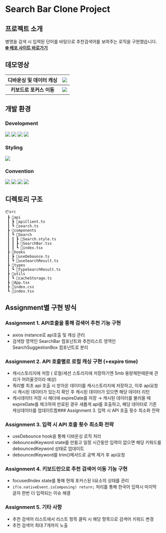 # Search Bar Clone Project
## 프로젝트 소개

병명을 검색 시 입력된 단어를 바탕으로 추천검색어를 보여주는 로직을 구현했습니다.<br>
[**🌐 배포 사이트 바로가기**](https://search-bar-clone.vercel.app/)

## 데모영상
|**디바운싱 및 데이터 캐싱**|<img  src="https://github.com/Chaam2/search-bar-clone/assets/126763111/cf803afe-8d60-4875-a7f0-78db8c98722a"/> |
| :---: | :---: |
| **키보드로 포커스 이동**| <img  src="https://github.com/Chaam2/search-bar-clone/assets/126763111/a831f2ed-8664-4f7e-bf4b-007d748594c0"/> |


## 개발 환경

### Development

<img src="https://img.shields.io/badge/React-61DAFB?style=for-the-badge&logo=React&logoColor=white"/> <img src="https://img.shields.io/badge/TypeScript-3178C6?style=for-the-badge&logo=TypeScript&logoColor=white"/> <img src="https://img.shields.io/badge/React Router-CA4245?style=for-the-badge&logo=React Router&logoColor=white"> <img src="https://img.shields.io/badge/Axios-5A29E4?style=for-the-badge&logo=Axios&logoColor=white"/>

### Styling

<img src="https://img.shields.io/badge/styled component-DB7093?style=for-the-badge&logo=styled-components&logoColor=white"/>

### Convention

<img src="https://img.shields.io/badge/husky-brown?style=for-the-badge&logo=npm"> <img src="https://img.shields.io/badge/lint staged-white?style=for-the-badge&logo=npm"> <img src="https://img.shields.io/badge/ESLint-4B32C3?style=for-the-badge&logo=eslint"> <img src="https://img.shields.io/badge/Prettier-F7B93E?style=for-the-badge&logo=prettier&logoColor=white">

## 디렉토리 구조

```
📦src
 ┣ 📂api
 ┃ ┣ 📜apiClient.ts
 ┃ ┗ 📜search.ts
 ┣ 📂components
 ┃ ┗ 📂Search
 ┃ ┃ ┣ 📜Search.style.ts
 ┃ ┃ ┣ 📜SearchBar.tsx
 ┃ ┃ ┗ 📜index.tsx
 ┣ 📂hooks
 ┃ ┣ 📜useDebounce.ts
 ┃ ┗ 📜useSearchResult.ts
 ┣ 📂types
 ┃ ┗ 📜TypeSearchResult.ts
 ┣ 📂utils
 ┃ ┗ 📜cacheStorage.ts
 ┣ 📜App.tsx
 ┣ 📜index.css
 ┗ 📜index.tsx
```

## Assignment별 구현 방식

### Assignment 1. API호출을 통해 검색어 추천 기능 구현

 - axios instance로 api호출 및 캐싱 관리
 - 검색창 영역인 SearchBar 컴포넌트와 추천리스트 영역인 SearchSuggestionBox 컴포넌트로 분리 

### Assignment 2. API 호출별로 로컬 캐싱 구현 (+expire time)
 - 캐시스토리지에 저장 ( 로컬/세션 스토리지에 저장하기엔 5mb 용량제한때문에 관리가 어려울것이라 예상) 
 - 쿼리별 최초 api 호출 시 받아온 데이터를 캐시스토리지에 저장하고, 이후 api요청 시 캐시된 데이터가 있는지 확인 후 캐시된 데이터가 있으면 해당 데이터 리턴 
 - 캐시데이터 저장 시 헤더에 expireDate를 저장 → 캐시된 데이터를 불러올 때 expireDate를 체크하여 만료된 경우 새롭게 api를 호출하고, 해당 데이터로 기존 캐싱데이터를 업데이트함### Assignment 3. 입력 시 API 호출 횟수 최소화 전략

### Assignment 3. 입력 시 API 호출 횟수 최소화 전략
- useDebounce hook을 통해 디바운싱 로직 처리 
- debouncedKeyword state를 만들고 일정 시간동안 입력이 없으면 해당 키워드를 debouncedKeyword 상태로 업데이트 
- debouncedKeyword를 trim()메서드로 공백 제거 후 api요청 
### Assignment 4. 키보드만으로 추천 검색어 이동 기능 구현
- focusedIndex state를 통해 현재 포커스된 li요소의 상태를 관리
- `if(e.nativeEvent.isComposing) return;` 처리를 통해 한국어 입력시 마지막 글자 한번 더 입력되는 이슈 해결                                                                                                                                       

### Assignment 5. 기타 사항

 - 추천 검색어 리스트에서 리스트 항목 클릭 시 해당 항목으로 검색어 키워드 변경 
 - 추천 검색어 최대 7개까지 노출   
